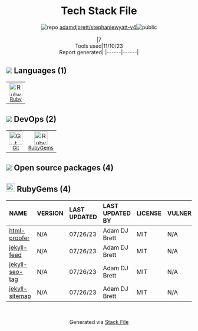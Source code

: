 <!--
--- Readme.md Snippet without images Start ---
## Tech Stack
adamdjbrett/stephaniewyatt-v4 is built on the following main stack:
- [Ruby](https://www.ruby-lang.org) – Languages

Full tech stack [here](/techstack.md)
--- Readme.md Snippet without images End ---

--- Readme.md Snippet with images Start ---
## Tech Stack
adamdjbrett/stephaniewyatt-v4 is built on the following main stack:
- <img width='25' height='25' src='https://img.stackshare.io/service/989/ruby.png' alt='Ruby'/> [Ruby](https://www.ruby-lang.org) – Languages

Full tech stack [here](/techstack.md)
--- Readme.md Snippet with images End ---
-->
<div align="center">

# Tech Stack File
![](https://img.stackshare.io/repo.svg "repo") [adamdjbrett/stephaniewyatt-v4](https://github.com/adamdjbrett/stephaniewyatt-v4)![](https://img.stackshare.io/public_badge.svg "public")
<br/><br/>
|7<br/>Tools used|11/10/23 <br/>Report generated|
|------|------|
</div>

## <img src='https://img.stackshare.io/languages.svg'/> Languages (1)
<table><tr>
  <td align='center'>
  <img width='36' height='36' src='https://img.stackshare.io/service/989/ruby.png' alt='Ruby'>
  <br>
  <sub><a href="https://www.ruby-lang.org">Ruby</a></sub>
  <br>
  <sub></sub>
</td>

</tr>
</table>

## <img src='https://img.stackshare.io/devops.svg'/> DevOps (2)
<table><tr>
  <td align='center'>
  <img width='36' height='36' src='https://img.stackshare.io/service/1046/git.png' alt='Git'>
  <br>
  <sub><a href="http://git-scm.com/">Git</a></sub>
  <br>
  <sub></sub>
</td>

<td align='center'>
  <img width='36' height='36' src='https://img.stackshare.io/service/12795/5jL6-BA5_400x400.jpeg' alt='RubyGems'>
  <br>
  <sub><a href="https://rubygems.org/">RubyGems</a></sub>
  <br>
  <sub></sub>
</td>

</tr>
</table>


## <img src='https://img.stackshare.io/group.svg' /> Open source packages (4)</h2>

## <img width='24' height='24' src='https://img.stackshare.io/service/12795/5jL6-BA5_400x400.jpeg'/> RubyGems (4)

|NAME|VERSION|LAST UPDATED|LAST UPDATED BY|LICENSE|VULNERABILITIES|
|:------|:------|:------|:------|:------|:------|
|[html-proofer](https://rubygems.org/html-proofer)|N/A|07/26/23|Adam DJ Brett |MIT|N/A|
|[jekyll-feed](https://rubygems.org/jekyll-feed)|N/A|07/26/23|Adam DJ Brett |MIT|N/A|
|[jekyll-seo-tag](https://rubygems.org/jekyll-seo-tag)|N/A|07/26/23|Adam DJ Brett |MIT|N/A|
|[jekyll-sitemap](https://rubygems.org/jekyll-sitemap)|N/A|07/26/23|Adam DJ Brett |MIT|N/A|

<br/>
<div align='center'>

Generated via [Stack File](https://github.com/apps/stack-file)
